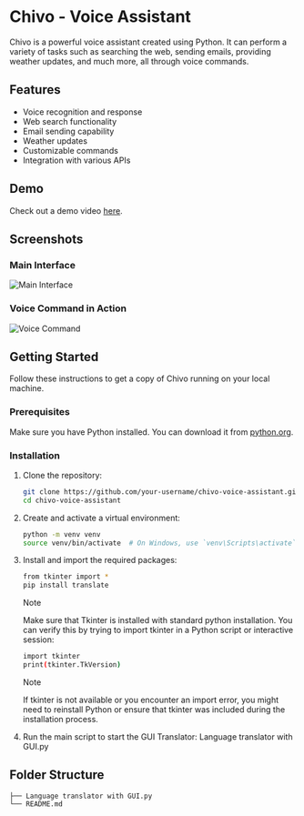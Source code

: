 # Chivo - Voice Assistant

Chivo is a powerful voice assistant created using Python. It can perform a variety of tasks such as searching the web, sending emails, providing weather updates, and much more, all through voice commands.

## Features

- Voice recognition and response
- Web search functionality
- Email sending capability
- Weather updates
- Customizable commands
- Integration with various APIs

## Demo

Check out a demo video [here](https://example.com/demo).

## Screenshots

### Main Interface
![Main Interface](./images/main-interface.png)

### Voice Command in Action
![Voice Command](./images/voice-command.png)

## Getting Started

Follow these instructions to get a copy of Chivo running on your local machine.

### Prerequisites

Make sure you have Python installed. You can download it from [python.org](https://www.python.org/).

### Installation

1. Clone the repository:
   ```sh
   git clone https://github.com/your-username/chivo-voice-assistant.git
   cd chivo-voice-assistant
   
2. Create and activate a virtual environment:
   ```sh
   python -m venv venv
   source venv/bin/activate  # On Windows, use `venv\Scripts\activate`

3. Install and import the required packages:
   ```sh
   from tkinter import * 
   pip install translate
   ```
   
   > [!NOTE]
   > Make sure that Tkinter is installed with standard python installation. You can verify this by trying to import tkinter in a Python script or interactive session:
     ```sh
     import tkinter
     print(tkinter.TkVersion)
   ```
     
    > [!NOTE]
    > If tkinter is not available or you encounter an import error, you might need to reinstall Python or
      ensure that tkinter was included during the installation process.

4. Run the main script to start the GUI Translator:
   Language translator with GUI.py

## Folder Structure
```
├── Language translator with GUI.py
└── README.md
```
